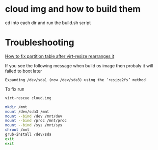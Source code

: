 # cloud img and how to build them

cd into each dir and run the build.sh script

# Troubleshooting

[How to fix partition table after virt-resize rearranges it](https://serverfault.com/questions/976792/how-to-fix-partition-table-after-virt-resize-rearranges-it-kvm)

If you see the following message when build os image then probaly it will failed to boot later

`Expanding /dev/sda1 (now /dev/sda3) using the ‘resize2fs’ method `

To fix run

```bash
virt-rescue cloud.img
```

```bash
mkdir /mnt
mount /dev/sda3 /mnt
mount --bind /dev /mnt/dev
mount --bind /proc /mnt/proc
mount --bind /sys /mnt/sys
chroot /mnt
grub-install /dev/sda
exit
exit
```
